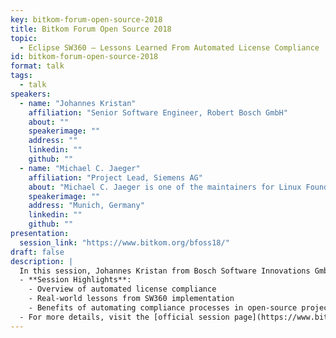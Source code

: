 ```yaml
---
key: bitkom-forum-open-source-2018
title: Bitkom Forum Open Source 2018
topic: 
  - Eclipse SW360 – Lessons Learned From Automated License Compliance
id: bitkom-forum-open-source-2018
format: talk
tags:
  - talk
speakers:
  - name: "Johannes Kristan"
    affiliation: "Senior Software Engineer, Robert Bosch GmbH"
    about: ""
    speakerimage: ""
    address: ""
    linkedin: ""
    github: ""
  - name: "Michael C. Jaeger"
    affiliation: "Project Lead, Siemens AG"
    about: "Michael C. Jaeger is one of the maintainers for Linux Foundation's FOSSology and Eclipse SW360 projects, both available on Github and both in the area of OSS handling w.r.t. license compliance and component management. At Siemens Corporate Technology in Munich, Germany, Michael works in several roles as project lead, software architect, trainer and consultant for distributed systems, server applications and their development with open source software."
    speakerimage: ""
    address: "Munich, Germany"
    linkedin: ""
    github: ""
presentation: 
  session_link: "https://www.bitkom.org/bfoss18/"
draft: false
description: |
  In this session, Johannes Kristan from Bosch Software Innovations GmbH and Michael C. Jaeger from Siemens AG share their experiences and lessons learned from implementing automated license compliance with Eclipse SW360. The talk focuses on the challenges and benefits of automating compliance management in open-source projects using SW360.
  - **Session Highlights**:
    - Overview of automated license compliance
    - Real-world lessons from SW360 implementation
    - Benefits of automating compliance processes in open-source projects
  - For more details, visit the [official session page](https://www.bitkom.org/bfoss18/).
---
```

